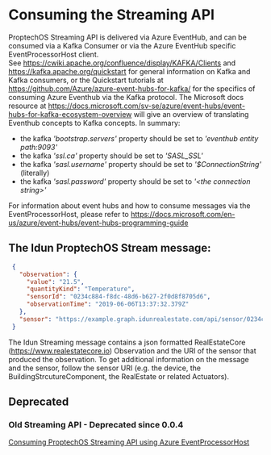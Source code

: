 # Consuming the Streaming API
ProptechOS Streaming API is delivered via Azure EventHub, and can be consumed via a Kafka Consumer or via the Azure EventHub specific EventProcessorHost client.  
See https://cwiki.apache.org/confluence/display/KAFKA/Clients and https://kafka.apache.org/quickstart for general information on Kafka and Kafka consumers, or the Quickstart tutorials at https://github.com/Azure/azure-event-hubs-for-kafka/ for the specifics of consuming Azure Eventhub via the Kafka protocol. The Microsoft docs resource at https://docs.microsoft.com/sv-se/azure/event-hubs/event-hubs-for-kafka-ecosystem-overview will give an overview of translating Eventhub concepts to Kafka concepts.
In summary:
* the kafka _'bootstrap.servers'_ property should be set to _'eventhub entity path:9093'_  
* the kafka _'ssl.ca'_ property should be set to _'SASL_SSL'_  
* the kafka _'sasl.username'_ property should be set to _'$ConnectionString'_ (literally)  
* the kafka _'sasl.password'_ property should be set to _'\<the connection string\>'_  

For information about event hubs and how to consume messages via the EventProcessorHost, please refer to https://docs.microsoft.com/en-us/azure/event-hubs/event-hubs-programming-guide

 ## The Idun ProptechOS Stream message:

```json
 {
   "observation": {
     "value": "21.5",
     "quantityKind": "Temperature",
     "sensorId": "0234c884-f8dc-48d6-b627-2f0d8f8705d6",
     "observationTime": "2019-06-06T13:37:32.379Z"
   },
   "sensor": "https://example.graph.idunrealestate.com/api/sensor/0234c884-f8dc-48d6-b627-2f0d8f8705d6"
 }
```

The Idun Streaming message contains a json formatted RealEstateCore (https://www.realestatecore.io) Observation and the URI of the sensor that produced the observation. To get additional information on the message and the sensor, follow the sensor URI (e.g. the device, the BuildingStrcutureComponent, the RealEstate or related Actuators).

## Deprecated
### Old Streaming API - Deprecated since 0.0.4
[Consuming ProptechOS Streaming API using Azure EventProcessorHost](examples-deprecated/netcore/Idun.StreamingApi.Examples/Idun.StreamingApi.Examples)
